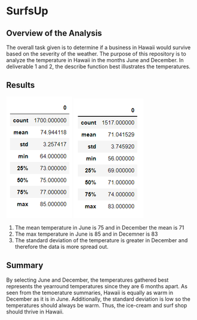 # SurfsUp

## Overview of the Analysis
The overall task given is to determine if a business in Hawaii would survive based on the severity of the weather. The purpose of this repository is to analyze the temperature  in Hawaii in the months June and December. In deliverable 1 and 2, the describe function best illustrates the temperatures.

## Results
![June](June.png)
![Dec](Dec.png)
1) The mean temperature in June is 75 and in December the mean is 71
2) The max temperature in June is 85  and in Decemner is 83
3) The standard deviation of the temperature is greater in December and therefore the data is more spread out. 

## Summary
By selecting June and December, the temperatures gathered best represents the yearround temperatures since they are 6 months apart. As seen from the temoerature summaries, Hawaii is equally as warm in December as it is in June. Additionally, the standard deviation is low so the temperatures should always be warm. Thus, the ice-cream and surf shop should thrive in Hawaii. 
